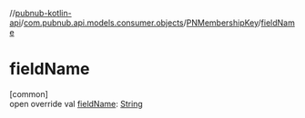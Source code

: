 //[pubnub-kotlin-api](../../../index.md)/[com.pubnub.api.models.consumer.objects](../index.md)/[PNMembershipKey](index.md)/[fieldName](field-name.md)

# fieldName

[common]\
open override val [fieldName](field-name.md): [String](https://kotlinlang.org/api/core/kotlin-stdlib/kotlin/-string/index.html)
